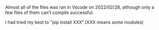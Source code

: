 Almost all of the files was ran in Vscode on 2022/02/28, although only a few files of them can't compile successful.

I had tried my best to "pip install XXX".(XXX means some modules)
